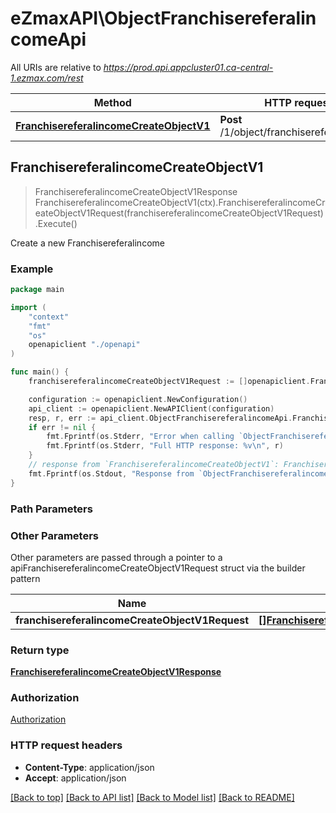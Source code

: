 # eZmaxAPI\ObjectFranchisereferalincomeApi

All URIs are relative to *https://prod.api.appcluster01.ca-central-1.ezmax.com/rest*

Method | HTTP request | Description
------------- | ------------- | -------------
[**FranchisereferalincomeCreateObjectV1**](ObjectFranchisereferalincomeApi.md#FranchisereferalincomeCreateObjectV1) | **Post** /1/object/franchisereferalincome | Create a new Franchisereferalincome



## FranchisereferalincomeCreateObjectV1

> FranchisereferalincomeCreateObjectV1Response FranchisereferalincomeCreateObjectV1(ctx).FranchisereferalincomeCreateObjectV1Request(franchisereferalincomeCreateObjectV1Request).Execute()

Create a new Franchisereferalincome



### Example

```go
package main

import (
    "context"
    "fmt"
    "os"
    openapiclient "./openapi"
)

func main() {
    franchisereferalincomeCreateObjectV1Request := []openapiclient.FranchisereferalincomeCreateObjectV1Request{*openapiclient.NewFranchisereferalincomeCreateObjectV1Request()} // []FranchisereferalincomeCreateObjectV1Request | 

    configuration := openapiclient.NewConfiguration()
    api_client := openapiclient.NewAPIClient(configuration)
    resp, r, err := api_client.ObjectFranchisereferalincomeApi.FranchisereferalincomeCreateObjectV1(context.Background()).FranchisereferalincomeCreateObjectV1Request(franchisereferalincomeCreateObjectV1Request).Execute()
    if err != nil {
        fmt.Fprintf(os.Stderr, "Error when calling `ObjectFranchisereferalincomeApi.FranchisereferalincomeCreateObjectV1``: %v\n", err)
        fmt.Fprintf(os.Stderr, "Full HTTP response: %v\n", r)
    }
    // response from `FranchisereferalincomeCreateObjectV1`: FranchisereferalincomeCreateObjectV1Response
    fmt.Fprintf(os.Stdout, "Response from `ObjectFranchisereferalincomeApi.FranchisereferalincomeCreateObjectV1`: %v\n", resp)
}
```

### Path Parameters



### Other Parameters

Other parameters are passed through a pointer to a apiFranchisereferalincomeCreateObjectV1Request struct via the builder pattern


Name | Type | Description  | Notes
------------- | ------------- | ------------- | -------------
 **franchisereferalincomeCreateObjectV1Request** | [**[]FranchisereferalincomeCreateObjectV1Request**](franchisereferalincome-createObject-v1-Request.md) |  | 

### Return type

[**FranchisereferalincomeCreateObjectV1Response**](franchisereferalincome-createObject-v1-Response.md)

### Authorization

[Authorization](../README.md#Authorization)

### HTTP request headers

- **Content-Type**: application/json
- **Accept**: application/json

[[Back to top]](#) [[Back to API list]](../README.md#documentation-for-api-endpoints)
[[Back to Model list]](../README.md#documentation-for-models)
[[Back to README]](../README.md)

